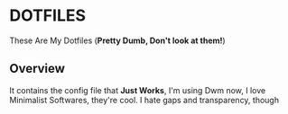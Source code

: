 # DOTFILES
These Are My Dotfiles (**Pretty Dumb, Don't look at them!**)
## Overview
It contains the config file that **Just Works**, I'm using Dwm now, I love Minimalist Softwares, they're cool. I hate gaps and transparency, though

